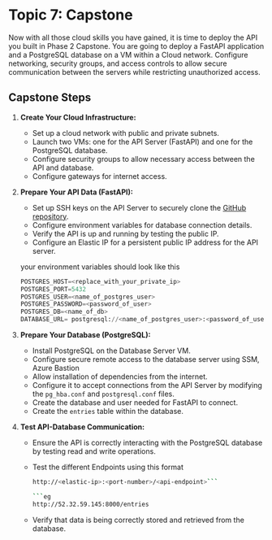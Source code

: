 # Topic 7: Capstone

Now with all those cloud skills you have gained, it is time to deploy the API you built in Phase 2 Capstone. You are going to deploy a FastAPI application and a PostgreSQL database on a VM within a Cloud network. Configure networking, security groups, and access controls to allow secure communication between the servers while restricting unauthorized access.

## Capstone Steps

1. **Create Your Cloud Infrastructure:**  

    - Set up a cloud network with public and private subnets.
    - Launch two VMs: one for the API Server (FastAPI) and one for the PostgreSQL database.
    - Configure security groups to allow necessary access between the API and database.
    - Configure gateways for internet access.

2. **Prepare Your API Data (FastAPI):**

    - Set up SSH keys on the API Server to securely clone the [GitHub repository](https://github.com/learntocloud/journal-starter).
    - Configure environment variables for database connection details.
    - Verify the API is up and running by testing the public IP.
    - Configure an Elastic IP for a persistent public IP address for the API server.

    your environment variables should look like this

    ```sql
    POSTGRES_HOST=<replace_with_your_private_ip>
    POSTGRES_PORT=5432
    POSTGRES_USER=<name_of_postgres_user>
    POSTGRES_PASSWORD=<password_of_user>
    POSTGRES_DB=<name_of_db>
    DATABASE_URL= postgresql://<name_of_postgres_user>:<password_of_user>@<replace_with_your_private_ip>:5432/<name_of_db>
    ```

3. **Prepare Your Database (PostgreSQL):**

    - Install PostgreSQL on the Database Server VM.
    - Configure secure remote access to the database server using SSM, Azure Bastion 
    - Allow installation of dependencies from the internet.
    - Configure it to accept connections from the API Server by modifying the ```pg_hba.conf``` and ```postgresql.conf``` files.
    - Create the database and user needed for FastAPI to connect.
    - Create the ```entries``` table within the database.

4. **Test API-Database Communication:**
    - Ensure the API is correctly interacting with the PostgreSQL database by testing read and write operations.
    - Test the different Endpoints using this format

        ```sh
        http://<elastic-ip>:<port-number>/<api-endpoint>```

        ```eg
        http://52.32.59.145:8000/entries
        ```

    - Verify that data is being correctly stored and retrieved from the database.